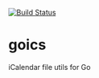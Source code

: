 [![Build Status](https://travis-ci.org/mk2/goics.svg)](https://travis-ci.org/mk2/goics)
# goics
iCalendar file utils for Go
